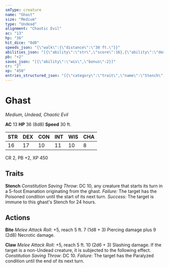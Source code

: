 ```yaml
---
smType: creature
name: "Ghast"
size: "Medium"
type: "Undead"
alignment: "Chaotic Evil"
ac: "13"
hp: "36"
hit_dice: "8d8"
speeds_json: "{\"walk\":{\"distance\":\"30 ft.\"}}"
abilities_json: "[{\"ability\":\"str\",\"score\":16},{\"ability\":\"dex\",\"score\":17},{\"ability\":\"con\",\"score\":10},{\"ability\":\"int\",\"score\":11},{\"ability\":\"wis\",\"score\":10},{\"ability\":\"cha\",\"score\":8}]"
pb: "+2"
saves_json: "[{\"ability\":\"wis\",\"bonus\":2}]"
cr: "2"
xp: "450"
entries_structured_json: "[{\"category\":\"trait\",\"name\":\"Stench\",\"text\":\"*Constitution Saving Throw*: DC 10, any creature that starts its turn in a 5-foot Emanation originating from the ghast. *Failure:*  The target has the Poisoned condition until the start of its next turn. *Success:*  The target is immune to this ghast's Stench for 24 hours.\"},{\"category\":\"action\",\"name\":\"Bite\",\"text\":\"*Melee Attack Roll:* +5, reach 5 ft. 7 (1d8 + 3) Piercing damage plus 9 (2d8) Necrotic damage.\"},{\"category\":\"action\",\"name\":\"Claw\",\"text\":\"*Melee Attack Roll:* +5, reach 5 ft. 10 (2d6 + 3) Slashing damage. If the target is a non-Undead creature, it is subjected to the following effect. *Constitution Saving Throw*: DC 10. *Failure:*  The target has the Paralyzed condition until the end of its next turn.\"}]"
---
```


# Ghast
*Medium, Undead, Chaotic Evil*

**AC** 13
**HP** 36 (8d8)
**Speed** 30 ft.

| STR | DEX | CON | INT | WIS | CHA |
| --- | --- | --- | --- | --- | --- |
| 16 | 17 | 10 | 11 | 10 | 8 |

CR 2, PB +2, XP 450

## Traits

**Stench**
*Constitution Saving Throw*: DC 10, any creature that starts its turn in a 5-foot Emanation originating from the ghast. *Failure:*  The target has the Poisoned condition until the start of its next turn. *Success:*  The target is immune to this ghast's Stench for 24 hours.

## Actions

**Bite**
*Melee Attack Roll:* +5, reach 5 ft. 7 (1d8 + 3) Piercing damage plus 9 (2d8) Necrotic damage.

**Claw**
*Melee Attack Roll:* +5, reach 5 ft. 10 (2d6 + 3) Slashing damage. If the target is a non-Undead creature, it is subjected to the following effect. *Constitution Saving Throw*: DC 10. *Failure:*  The target has the Paralyzed condition until the end of its next turn.
